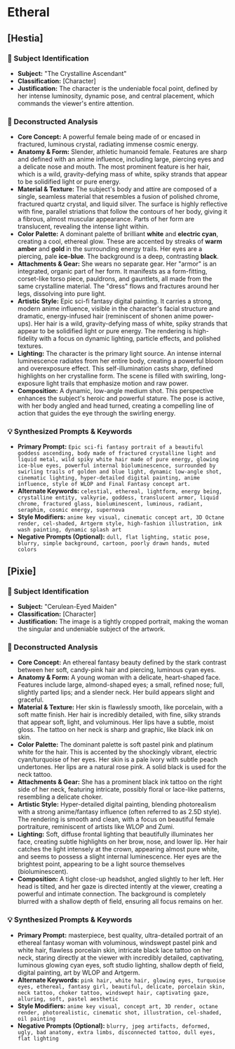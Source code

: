 # Etheral

## [Hestia]

### 🎯 Subject Identification
* **Subject:** "The Crystalline Ascendant"
* **Classification:** [Character]
* **Justification:** The character is the undeniable focal point, defined by her intense luminosity, dynamic pose, and central placement, which commands the viewer's entire attention.

### 🔬 Deconstructed Analysis
* **Core Concept:** A powerful female being made of or encased in fractured, luminous crystal, radiating immense cosmic energy.
* **Anatomy & Form:** Slender, athletic humanoid female. Features are sharp and defined with an anime influence, including large, piercing eyes and a delicate nose and mouth. The most prominent feature is her hair, which is a wild, gravity-defying mass of white, spiky strands that appear to be solidified light or pure energy.
* **Material & Texture:** The subject's body and attire are composed of a single, seamless material that resembles a fusion of polished chrome, fractured quartz crystal, and liquid silver. The surface is highly reflective with fine, parallel striations that follow the contours of her body, giving it a fibrous, almost muscular appearance. Parts of her form are translucent, revealing the intense light within.
* **Color Palette:** A dominant palette of brilliant **white** and **electric cyan**, creating a cool, ethereal glow. These are accented by streaks of **warm amber** and **gold** in the surrounding energy trails. Her eyes are a piercing, pale **ice-blue**. The background is a deep, contrasting **black**.
* **Attachments & Gear:** She wears no separate gear. Her "armor" is an integrated, organic part of her form. It manifests as a form-fitting, corset-like torso piece, pauldrons, and gauntlets, all made from the same crystalline material. The "dress" flows and fractures around her legs, dissolving into pure light.
* **Artistic Style:** Epic sci-fi fantasy digital painting. It carries a strong, modern anime influence, visible in the character's facial structure and dramatic, energy-infused hair (reminiscent of shonen anime power-ups). Her hair is a wild, gravity-defying mass of white, spiky strands that appear to be solidified light or pure energy. The rendering is high-fidelity with a focus on dynamic lighting, particle effects, and polished textures.
* **Lighting:** The character is the primary light source. An intense internal luminescence radiates from her entire body, creating a powerful bloom and overexposure effect. This self-illumination casts sharp, defined highlights on her crystalline form. The scene is filled with swirling, long-exposure light trails that emphasize motion and raw power.
* **Composition:** A dynamic, low-angle medium shot. This perspective enhances the subject's heroic and powerful stature. The pose is active, with her body angled and head turned, creating a compelling line of action that guides the eye through the swirling energy.

### 💡 Synthesized Prompts & Keywords
* **Primary Prompt:** `Epic sci-fi fantasy portrait of a beautiful goddess ascending, body made of fractured crystalline light and liquid metal, wild spiky white hair made of pure energy, glowing ice-blue eyes, powerful internal bioluminescence, surrounded by swirling trails of golden and blue light, dynamic low-angle shot, cinematic lighting, hyper-detailed digital painting, anime influence, style of WLOP and Final Fantasy concept art.`
* **Alternate Keywords:** `celestial, ethereal, lightform, energy being, crystalline entity, valkyrie, goddess, translucent armor, liquid chrome, fractured glass, bioluminescent, luminous, radiant, seraphim, cosmic energy, supernova`
* **Style Modifiers:** `anime key visual, cinematic concept art, 3D Octane render, cel-shaded, Artgerm style, high-fashion illustration, ink wash painting, dynamic splash art`
* **Negative Prompts (Optional):** `dull, flat lighting, static pose, blurry, simple background, cartoon, poorly drawn hands, muted colors`

## [Pixie]

### 🎯 Subject Identification
* **Subject:** "Cerulean-Eyed Maiden"
* **Classification:** [Character]
* **Justification:** The image is a tightly cropped portrait, making the woman the singular and undeniable subject of the artwork.

### 🔬 Deconstructed Analysis
* **Core Concept:** An ethereal fantasy beauty defined by the stark contrast between her soft, candy-pink hair and piercing, luminous cyan eyes.
* **Anatomy & Form:** A young woman with a delicate, heart-shaped face. Features include large, almond-shaped eyes; a small, refined nose; full, slightly parted lips; and a slender neck. Her build appears slight and graceful.
* **Material & Texture:** Her skin is flawlessly smooth, like porcelain, with a soft matte finish. Her hair is incredibly detailed, with fine, silky strands that appear soft, light, and voluminous. Her lips have a subtle, moist gloss. The tattoo on her neck is sharp and graphic, like black ink on skin.
* **Color Palette:** The dominant palette is soft pastel pink and platinum white for the hair. This is accented by the shockingly vibrant, electric cyan/turquoise of her eyes. Her skin is a pale ivory with subtle peach undertones. Her lips are a natural rose pink. A solid black is used for the neck tattoo.
* **Attachments & Gear:** She has a prominent black ink tattoo on the right side of her neck, featuring intricate, possibly floral or lace-like patterns, resembling a delicate choker.
* **Artistic Style:** Hyper-detailed digital painting, blending photorealism with a strong anime/fantasy influence (often referred to as 2.5D style). The rendering is smooth and clean, with a focus on beautiful female portraiture, reminiscent of artists like WLOP and Zumi.
* **Lighting:** Soft, diffuse frontal lighting that beautifully illuminates her face, creating subtle highlights on her brow, nose, and lower lip. Her hair catches the light intensely at the crown, appearing almost pure white, and seems to possess a slight internal luminescence. Her eyes are the brightest point, appearing to be a light source themselves (bioluminescent).
* **Composition:** A tight close-up headshot, angled slightly to her left. Her head is tilted, and her gaze is directed intently at the viewer, creating a powerful and intimate connection. The background is completely blurred with a shallow depth of field, ensuring all focus remains on her.

### 💡 Synthesized Prompts & Keywords
* **Primary Prompt:** masterpiece, best quality, ultra-detailed portrait of an ethereal fantasy woman with voluminous, windswept pastel pink and white hair, flawless porcelain skin, intricate black lace tattoo on her neck, staring directly at the viewer with incredibly detailed, captivating, luminous glowing cyan eyes, soft studio lighting, shallow depth of field, digital painting, art by WLOP and Artgerm.
* **Alternate Keywords:** `pink hair, white hair, glowing eyes, turquoise eyes, ethereal, fantasy girl, beautiful, delicate, porcelain skin, neck tattoo, choker tattoo, windswept hair, captivating gaze, alluring, soft, pastel aesthetic`
* **Style Modifiers:** `anime key visual, concept art, 3D render, octane render, photorealistic, cinematic shot, illustration, cel-shaded, oil painting`
* **Negative Prompts (Optional):** `blurry, jpeg artifacts, deformed, ugly, bad anatomy, extra limbs, disconnected tattoo, dull eyes, flat lighting`
